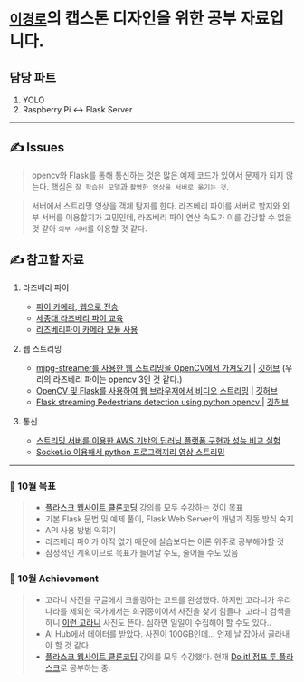 # [`이경로`](https://github.com/thispath98)의 캡스톤 디자인을 위한 공부 자료입니다.

## 담당 파트
1. YOLO
2. Raspberry Pi ↔️ Flask Server
---

## ✍️  Issues
> opencv와 Flask를 통해 통신하는 것은 많은 예제 코드가 있어서 문제가 되지 않는다. 핵심은 `잘 학습된 모델`과 `촬영한 영상을 서버로 옮기는 것`.

> 서버에서 스트리밍 영상을 객체 탐지를 한다. 라즈베리 파이를 서버로 할지와 외부 서버를 이용할지가 고민인데, 라즈베리 파이 연산 속도가 이를 감당할 수 없을 것 같아 `외부 서버`를 이용할 것 같다.

## ✍️ 참고할 자료

1. 라즈베리 파이
    * [파이 카메라, 웹으로 전송](https://upcake.tistory.com/355)
    * [세종대 라즈베리 파이 교육](https://neosarchizo.gitbooks.io/raspberrypiforsejonguniv/content/chapter5.html)
    * [라즈베리파이 카메라 모듈 사용](http://www.3demp.com/community/boardDetails.php?cbID=233)

2. 웹 스트리밍
    * [mjpg-streamer를 사용한 웹 스트리밍을 OpenCV에서 가져오기](https://webnautes.tistory.com/1262) | [깃허브](https://github.com/jacksonliam/mjpg-streamer) (우리의 라즈베리 파이는 opencv 3인 것 같다.)
    * [OpenCV 및 Flask를 사용하여 웹 브라우저에서 비디오 스트리밍](https://ichi.pro/ko/opencv-mich-flaskleul-sayonghayeo-web-beulaujeoeseo-bidio-seuteuliming-162330575306240) | [깃허브](https://github.com/NakulLakhotia/Live-Streaming-using-OpenCV-Flask)
    * [Flask streaming Pedestrians detection using python opencv
](https://youtu.be/MAjbzx2zq-c) | [깃허브](https://github.com/seraj94ai/Flask-streaming-Pedestrians-detection-using-python-opencv-)

3. 통신
    * [스트리밍 서버를 이용한 AWS 기반의 딥러닝 플랫폼 구현과 성능
비교 실험](https://www.koreascience.or.kr/article/JAKO201908662571033.pdf)
    * [Socket.io 이용해서 python 프로그램끼리 영상 스트리밍](https://sungw.tistory.com/6)

---

### 📆 10월 목표
> * [플라스크 웹사이트 클론코딩](https://www.youtube.com/playlist?list=PLqIc89sXpwUBmr0Z282fm9JurDDYBE55r) 강의를 모두 수강하는 것이 목표
> * 기본 Flask 문법 및 예제 풀이, Flask Web Server의 개념과 작동 방식 숙지
> * API 사용 방법 익히기
> * 라즈베리 파이가 아직 없기 때문에 실습보다는 이론 위주로 공부해야할 것
> * 잠정적인 계획이므로 목표가 늘어날 수도, 줄어들 수도 있음

### 🤗 10월 Achievement 
> * 고라니 사진을 구글에서 크롤링하는 코드를 완성했다. 하지만 고라니가 우리나라를 제외한 국가에서는 희귀종이어서 사진을 찾기 힘들다. 고라니 검색을 하니 [이런 고라니](https://news.mt.co.kr/mtview.php?no=2021040714584548150) 사진도 뜬다. 심하면 일일이 수집해야 할 수도 있다..
> * AI Hub에서 데이터를 받았다. 사진이 100GB인데... 언제 날 잡아서 골라내야 할 것 같다.
> * [플라스크 웹사이트 클론코딩](https://www.youtube.com/playlist?list=PLqIc89sXpwUBmr0Z282fm9JurDDYBE55r) 강의를 모두 수강했다. 현재 [Do it! 점프 투 플라스크](https://wikidocs.net/book/4542)로 공부하는 중.
